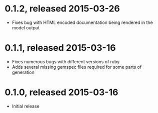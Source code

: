 # 0.1.2, released 2015-03-26

* Fixes bug with HTML encoded documentation being rendered in the model output

# 0.1.1, released 2015-03-16

* Fixes numerous bugs with different versions of ruby
* Adds several missing gemspec files required for some parts of generation

# 0.1.0, released 2015-03-16

* Initial release

